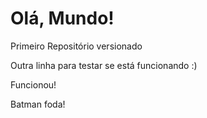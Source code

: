 # Olá, Mundo!
 Primeiro Repositório versionado 

Outra linha para testar se está funcionando :)

Funcionou!

Batman foda!
